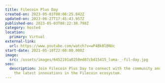 ```yaml
---
title: Filecoin Plus Day
created-on: 2023-05-03T08:06:25.842Z
updated-on: 2023-06-27T17:45:43.957Z
published-on: 2023-05-03T08:22:38.798Z
category: hosted
location:
  primary: Virtual
external-link:
  url: https://www.youtube.com/watch?v=wP4Bk8lBNUc
start-date: 2021-05-10T22:00:00.000Z
image:
  src: /assets/images/6452191a0250ed07cbd15415_luma-_-fil-day.jpg
seo:
  description: Join Filecoin Plus Day to connect with the community and explore
    the latest innovations in the Filecoin ecosystem.
---
```

